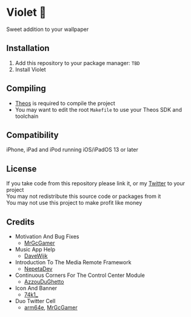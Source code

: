 # Violet 🎀
Sweet addition to your wallpaper

## Installation
1. Add this repository to your package manager: `TBD`
2. Install Violet

## Compiling
  - [Theos](https://theos.dev/) is required to compile the project
  - You may want to edit the root `Makefile` to use your Theos SDK and toolchain

## Compatibility
iPhone, iPad and iPod running iOS/iPadOS 13 or later

## License
If you take code from this repository please link it, or my [Twitter](https://twitter.com/schneelittchen) to your project<br>
You may not redistribute this source code or packages from it<br>
You may not use this project to make profit like money

## Credits
  - Motivation And Bug Fixes
    - [MrGcGamer](https://twitter.com/MrGcGamer)
  - Music App Help
    - [DaveWijk](https://twitter.com/DaveWijk)
  - Introduction To The Media Remote Framework
    - [NepetaDev](https://twitter.com/NepetaDev)
  - Continuous Corners For The Control Center Module
    - [AzzouDuGhetto](https://twitter.com/AzzouDuGhetto)
  - Icon And Banner
    - [74k1_](https://twitter.com/74k1_)
  - Duo Twitter Cell
    - [arm64e](https://twitter.com/arm64e), [MrGcGamer](https://twitter.com/MrGcGamer)

